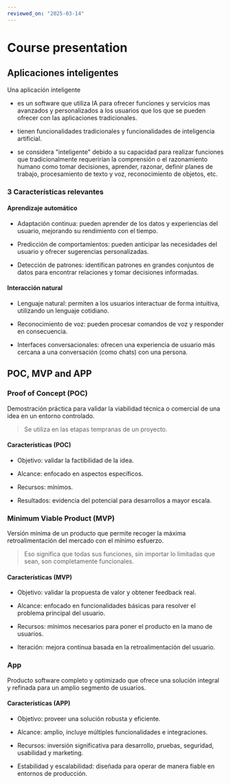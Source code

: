 ```yaml
---
reviewed_on: "2025-03-14"
---
```


# Course presentation

## Aplicaciones inteligentes

Una aplicación inteligente

- es un software que utiliza IA para ofrecer funciones y servicios mas avanzados y personalizados a los usuarios que los que se pueden ofrecer con las aplicaciones tradicionales.

- tienen funcionalidades tradicionales y funcionalidades de inteligencia artificial.

- se considera "inteligente" debido a su capacidad para realizar funciones que tradicionalmente requerirían la comprensión o el razonamiento humano como tomar decisiones, aprender, razonar, definir planes de trabajo, procesamiento de texto y voz, reconocimiento de objetos, etc.

### $3$ Características relevantes

#### Aprendizaje automático

- Adaptación continua: pueden aprender de los datos y experiencias del usuario, mejorando su rendimiento con el tiempo.

- Predicción de comportamientos: pueden anticipar las necesidades del usuario y ofrecer sugerencias personalizadas.

- Detección de patrones: identifican patrones en grandes conjuntos de datos para encontrar relaciones y tomar decisiones informadas.

#### Interacción natural

- Lenguaje natural: permiten a los usuarios interactuar de forma intuitiva, utilizando un lenguaje cotidiano.

- Reconocimiento de voz: pueden procesar comandos de voz y responder en consecuencia.

- Interfaces conversacionales: ofrecen una experiencia de usuario más cercana a una conversación (como chats) con una persona.

## POC, MVP and APP

### Proof of Concept (POC)

Demostración práctica para validar la viabilidad técnica o comercial de una idea en un entorno controlado.

> Se utiliza en las etapas tempranas de un proyecto.

#### Características (POC)

- Objetivo: validar la factibilidad de la idea.

- Alcance: enfocado en aspectos específicos.

- Recursos: mínimos.

- Resultados: evidencia del potencial para desarrollos a mayor escala.

### Minimum Viable Product (MVP)

Versión mínima de un producto que permite recoger la máxima retroalimentación del mercado con el mínimo esfuerzo.

> Eso significa que todas sus funciones, sin importar lo limitadas que sean, son completamente funcionales.

#### Características (MVP)

- Objetivo: validar la propuesta de valor y obtener feedback real.

- Alcance: enfocado en funcionalidades básicas para resolver el problema principal del usuario.

- Recursos: mínimos necesarios para poner el producto en la mano de usuarios.

- Iteración: mejora continua basada en la retroalimentación del usuario.

### App

Producto software completo y optimizado que ofrece una solución integral y refinada para un amplio segmento de usuarios.

#### Características (APP)

- Objetivo: proveer una solución robusta y eficiente.

- Alcance: amplio, incluye múltiples funcionalidades e integraciones.

- Recursos: inversión significativa para desarrollo, pruebas, seguridad, usabilidad y marketing.

- Estabilidad y escalabilidad: diseñada para operar de manera fiable en entornos de producción.
